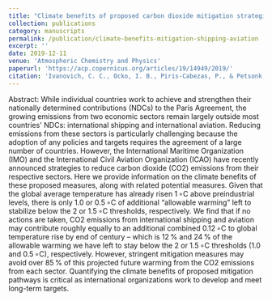 ```yaml
---
title: "Climate benefits of proposed carbon dioxide mitigation strategies for international shipping and aviation"
collection: publications
category: manuscripts
permalink: /publication/climate-benefits-mitigation-shipping-aviation
excerpt: ''
date: 2019-12-11
venue: 'Atmospheric Chemistry and Physics'
paperurl: 'https://acp.copernicus.org/articles/19/14949/2019/'
citation: 'Ivanovich, C. C., Ocko, I. B., Piris-Cabezas, P., & Petsonk, A. (2019). Climate benefits of proposed carbon dioxide mitigation strategies for international shipping and aviation. Atmospheric Chemistry and Physics, 19(23), 14949–14965. https://doi.org/10.5194/acp-19-14949-2019'
---
```


Abstract: While individual countries work to achieve and strengthen their nationally determined contributions (NDCs) to the Paris Agreement, the growing emissions from two economic sectors remain largely outside most countries' NDCs: international shipping and international aviation. Reducing emissions from these sectors is particularly challenging because the adoption of any policies and targets requires the agreement of a large number of countries. However, the International Maritime Organization (IMO) and the International Civil Aviation Organization (ICAO) have recently announced strategies to reduce carbon dioxide (CO2) emissions from their respective sectors. Here we provide information on the climate benefits of these proposed measures, along with related potential measures. Given that the global average temperature has already risen 1 ∘C above preindustrial levels, there is only 1.0 or 0.5 ∘C of additional “allowable warming” left to stabilize below the 2 or 1.5 ∘C thresholds, respectively. We find that if no actions are taken, CO2 emissions from international shipping and aviation may contribute roughly equally to an additional combined 0.12 ∘C to global temperature rise by end of century – which is 12 % and 24 % of the allowable warming we have left to stay below the 2 or 1.5 ∘C thresholds (1.0 and 0.5 ∘C), respectively. However, stringent mitigation measures may avoid over 85 % of this projected future warming from the CO2 emissions from each sector. Quantifying the climate benefits of proposed mitigation pathways is critical as international organizations work to develop and meet long-term targets.
